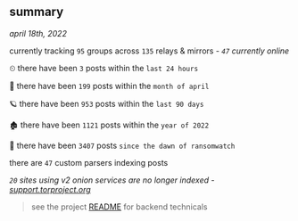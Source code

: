 
## summary
_april 18th, 2022_

currently tracking `95` groups across `135` relays & mirrors - _`47` currently online_

⏲ there have been `3` posts within the `last 24 hours`

🦈 there have been `199` posts within the `month of april`

🪐 there have been `953` posts within the `last 90 days`

🏚 there have been `1121` posts within the `year of 2022`

🦕 there have been `3407` posts `since the dawn of ransomwatch`

there are `47` custom parsers indexing posts

_`20` sites using v2 onion services are no longer indexed - [support.torproject.org](https://support.torproject.org/onionservices/v2-deprecation/)_

> see the project [README](https://github.com/thetanz/ransomwatch#ransomwatch--) for backend technicals
